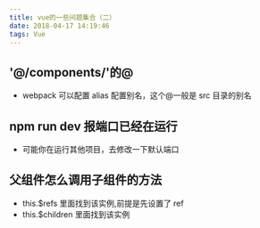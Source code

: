 ```yaml
---
title: vue的一些问题集合（二）
date: 2018-04-17 14:19:46
tags: Vue
---
```


## '@/components/'的@

* webpack 可以配置 alias 配置别名，这个@一般是 src 目录的别名

## npm run dev 报端口已经在运行

* 可能你在运行其他项目，去修改一下默认端口

## 父组件怎么调用子组件的方法

* this.$refs 里面找到该实例,前提是先设置了 ref
* this.$children 里面找到该实例

